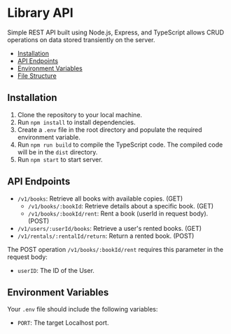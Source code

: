 # Library API

Simple REST API built using Node.js, Express, and TypeScript allows CRUD operations on data stored transiently on the server.

- [Installation](#installation)
- [API Endpoints](#api-endpoints)
- [Environment Variables](#environment-variables)
- [File Structure](#file-structure)

## Installation

1. Clone the repository to your local machine.
2. Run `npm install` to install dependencies.
3. Create a `.env` file in the root directory and populate the required environment variable.
4. Run `npm run build` to compile the TypeScript code. The compiled code will be in the `dist` directory.
5. Run `npm start` to start server.

## API Endpoints

- `/v1/books`: Retrieve all books with available copies. (GET)
  - `/v1/books/:bookId`: Retrieve details about a specific book. (GET)
  - `/v1/books/:bookId/rent`: Rent a book (userId in request body). (POST)
- `/v1/users/:userId/books`: Retrieve a user's rented books. (GET)
- `/v1/rentals/:rentalId/return`: Return a rented book. (POST)

The POST operation `/v1/books/:bookId/rent` requires this parameter in the request body:

- `userID`: The ID of the User.

## Environment Variables

Your `.env` file should include the following variables:

- `PORT`: The target Localhost port.
